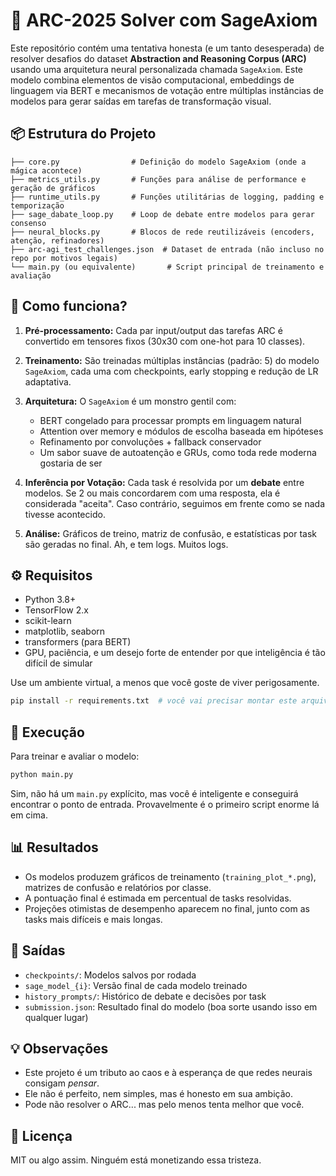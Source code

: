 # 🧠 ARC-2025 Solver com SageAxiom

Este repositório contém uma tentativa honesta (e um tanto desesperada) de resolver desafios do dataset **Abstraction and Reasoning Corpus (ARC)** usando uma arquitetura neural personalizada chamada `SageAxiom`. Este modelo combina elementos de visão computacional, embeddings de linguagem via BERT e mecanismos de votação entre múltiplas instâncias de modelos para gerar saídas em tarefas de transformação visual.

## 📦 Estrutura do Projeto

```
├── core.py                # Definição do modelo SageAxiom (onde a mágica acontece)
├── metrics_utils.py       # Funções para análise de performance e geração de gráficos
├── runtime_utils.py       # Funções utilitárias de logging, padding e temporização
├── sage_dabate_loop.py    # Loop de debate entre modelos para gerar consenso
├── neural_blocks.py       # Blocos de rede reutilizáveis (encoders, atenção, refinadores)
├── arc-agi_test_challenges.json  # Dataset de entrada (não incluso no repo por motivos legais)
└── main.py (ou equivalente)       # Script principal de treinamento e avaliação
```

## 🧪 Como funciona?

1. **Pré-processamento:** Cada par input/output das tarefas ARC é convertido em tensores fixos (30x30 com one-hot para 10 classes).
2. **Treinamento:** São treinadas múltiplas instâncias (padrão: 5) do modelo `SageAxiom`, cada uma com checkpoints, early stopping e redução de LR adaptativa.
3. **Arquitetura:** O `SageAxiom` é um monstro gentil com:

   * BERT congelado para processar prompts em linguagem natural
   * Attention over memory e módulos de escolha baseada em hipóteses
   * Refinamento por convoluções + fallback conservador
   * Um sabor suave de autoatenção e GRUs, como toda rede moderna gostaria de ser
4. **Inferência por Votação:** Cada task é resolvida por um **debate** entre modelos. Se 2 ou mais concordarem com uma resposta, ela é considerada "aceita". Caso contrário, seguimos em frente como se nada tivesse acontecido.
5. **Análise:** Gráficos de treino, matriz de confusão, e estatísticas por task são geradas no final. Ah, e tem logs. Muitos logs.

## ⚙️ Requisitos

* Python 3.8+
* TensorFlow 2.x
* scikit-learn
* matplotlib, seaborn
* transformers (para BERT)
* GPU, paciência, e um desejo forte de entender por que inteligência é tão difícil de simular

Use um ambiente virtual, a menos que você goste de viver perigosamente.

```bash
pip install -r requirements.txt  # você vai precisar montar este arquivo, claro
```

## 🏁 Execução

Para treinar e avaliar o modelo:

```bash
python main.py
```

Sim, não há um `main.py` explícito, mas você é inteligente e conseguirá encontrar o ponto de entrada. Provavelmente é o primeiro script enorme lá em cima.

## 📊 Resultados

* Os modelos produzem gráficos de treinamento (`training_plot_*.png`), matrizes de confusão e relatórios por classe.
* A pontuação final é estimada em percentual de tasks resolvidas.
* Projeções otimistas de desempenho aparecem no final, junto com as tasks mais difíceis e mais longas.

## 📁 Saídas

* `checkpoints/`: Modelos salvos por rodada
* `sage_model_{i}`: Versão final de cada modelo treinado
* `history_prompts/`: Histórico de debate e decisões por task
* `submission.json`: Resultado final do modelo (boa sorte usando isso em qualquer lugar)

## 💡 Observações

* Este projeto é um tributo ao caos e à esperança de que redes neurais consigam *pensar*.
* Ele não é perfeito, nem simples, mas é honesto em sua ambição.
* Pode não resolver o ARC... mas pelo menos tenta melhor que você.

## 📜 Licença

MIT ou algo assim. Ninguém está monetizando essa tristeza.
